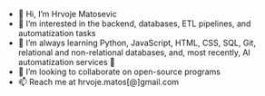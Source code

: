 - 👋 Hi, I’m Hrvoje Matosevic
- 👀 I’m interested in the backend, databases, ETL pipelines, and automatization tasks
- 🌱 I’m always learning Python, JavaScript, HTML, CSS, SQL, Git, relational and non-relational databases, and, most recently, AI automatization services 🤖
- 💞️ I’m looking to collaborate on open-source programs
- 📫 Reach me at hrvoje.matos[@]gmail.com

<!---
print("Hellow World, nice to meet you :)")
--->
